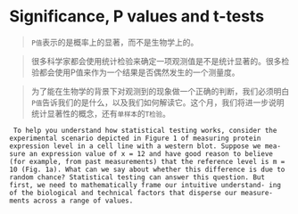 # Significance, P values and t-tests

>`P值`表示的是概率上的显著，而不是生物学上的。

>很多科学家都会使用统计检验来确定一项观测值是不是统计显著的。很多检验都会使用P值来作为一个结果是否偶然发生的一个测量度。

>为了能在生物学的背景下对观测到的现象做一个正确的判断，我们必须明白`P值`告诉我们的是什么，以及我们如何解读它。这个月，我们将进一步说明统计显著性的概念，还有`单样本`的`T检验`。

```
 To help you understand how statistical testing works, consider the
experimental scenario depicted in Figure 1 of measuring protein expression level in a cell line with a western blot. Suppose we mea- sure an expression value of x = 12 and have good reason to believe (for example, from past measurements) that the reference level is m = 10 (Fig. 1a). What can we say about whether this difference is due to random chance? Statistical testing can answer this question. But first, we need to mathematically frame our intuitive understand- ing of the biological and technical factors that disperse our measure- ments across a range of values.
```